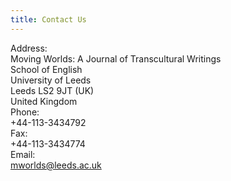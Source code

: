 ```yaml
---
title: Contact Us
---
```


<div class="span-16">
	    
  <div class="span-3">Address:</div>
  <div class="span-13 last">
  Moving Worlds: A Journal of Transcultural Writings<br />
  School of English<br />
  University of Leeds<br />
  Leeds LS2 9JT (UK)<br />
  United Kingdom
  </div>

  <div class="span-3">Phone:</div>
  <div class="span-13 last">+44-113-3434792</div>

  <div class="span-3">Fax:</div>
  <div class="span-13 last">+44-113-3434774</div>

  <div class="span-3">Email:</div>
  <div class="span-13 last">
    <a href="mailto:mworlds@leeds.ac.uk" title="Contact">mworlds@leeds.ac.uk</a>
  </div>

</div>
